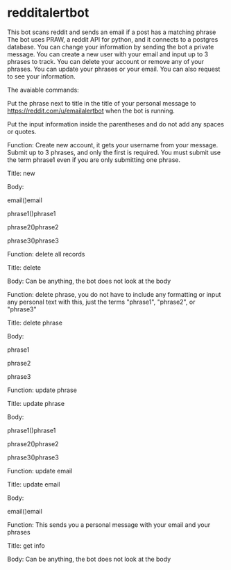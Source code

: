# redditalertbot
This bot scans reddit and sends an email if a post has a matching phrase
The bot uses PRAW, a reddit API for python, and it connects to a postgres database. You can change your information by sending the bot a private message. You can create a new user with your email and input up to 3 phrases to track. You can delete your account or remove any of your phrases. You can update your phrases or your email. You can also request to see your information.

The avaiable commands:

Put the phrase next to title in the title of your personal message to https://reddit.com/u/emailalertbot when the bot is running.

Put the input information inside the parentheses and do not add any spaces or quotes.

Function: Create new account, it gets your username from your message. Submit up to 3 phrases, and only the first is required. You must submit use the term phrase1 even if you are only submitting one phrase.



Title: new

Body:

email()email

phrase1()phrase1

phrase2()phrase2

phrase3()phrase3


Function: delete all records

Title: delete

Body: Can be anything, the bot does not look at the body


Function: delete phrase, you do not have to include any formatting or input any personal text with this, just the terms "phrase1", "phrase2", or "phrase3"

Title: delete phrase

Body:

phrase1

phrase2

phrase3


Function: update phrase

Title: update phrase

Body:

phrase1()phrase1

phrase2()phrase2

phrase3()phrase3


Function: update email

Title: update email

Body:

email()email


Function: This sends you a personal message with your email and your phrases

Title: get info

Body: Can be anything, the bot does not look at the body






